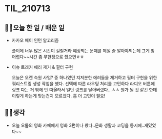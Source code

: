 # TIL_210713

## 👩‍💻오늘 한 일 / 배운 일

- 카카오 페이 인턴 알고리즘

  풀이에 너무 많은 시간이 걸릴거라 예상되는 문제를 제낄 줄 알아야되는데 그게 참 어렵다~~시간 좀 무한정으로 줬으면ㅎㅎ

- 이슈 트래커 에러 제거 & 필터 구현

  오늘은 오랜 숙원 사업? 중 하나였던 지저분한 에러들을 제거하고 필터 구현을 위한 쿼리스트링 생성 작업을 했다. 선택에 따른 라우팅 처리를 고민하다 라디오 버튼에 링크 다는 거 밖에 안 떠올라서 일단 링크를 달아버렸다...ㅎㅎ
  뭔가 될 것 같긴 한데 이렇게 하는게 맞는건지 모르겠다. 흠 더 고민이 필요!

## 🏃‍♀️생각

- 오늘 오톰의 영화 카페에서 영화 3편이나 봤다..문화 생활과 코딩을 동시에..재밌었다~~
